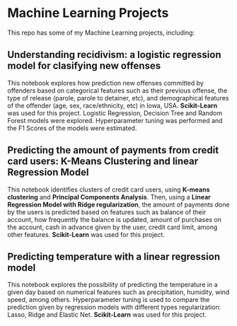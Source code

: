# Machine Learning Projects

This repo has some of my Machine Learning projects, including:

## Understanding recidivism: a logistic regression model for clasifying new offenses
This notebook explores how prediction new offenses committed by offenders based on categorical features such as their previous offense, the type of release (parole, parole to detainer, etc),
and demographical features of the offender (age, sex, race/ethnicity, etc) in Iowa, USA. **Scikit-Learn** was used for this project. Logistic Regression, Decision Tree and Random Forest models were explored. Hyperparameter tuning was performed and the F1 Scores of the models were estimated. 

## Predicting the amount of payments from credit card users: K-Means Clustering and linear Regression Model
This notebook identifies clusters of credit card users, using **K-means clustering** and **Principal Components Analysis**. Then, using a **Linear Regression Model with Ridge regularization**, the amount of payments done by the users is predicted based on features such as balance of their account, how frequently the balance is updated, amount of purchases on the account, cash in advance given by the user, credit card limit, among other features. **Scikit-Learn** was used for this project.

## Predicting temperature with a linear regression model 
This notebook explores the possibility of predicting the temperature in a given day based on numerical features such as precipitation, humidity, wind speed, among others. Hyperparameter tuning is used to compare the prediction given by regression models with different types regularization: Lasso, Ridge and Elastic Net. 
**Scikit-Learn** was used for this project.
